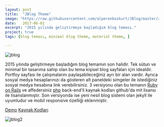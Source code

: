 ```yaml
---
layout: post
title:  "JBlog Theme"
image: "https://raw.githubusercontent.com/alperenbozkurt/JBlog/master/assets/img/screenshot-home.png"
date:   2017-06-01
excerpt: "2015 yılında geliştirmeye başladığım blog teması."
project: true
tags: [blog teması, minimal blog theme, material theme, ]

---
```

![jblog](https://user-images.githubusercontent.com/19302254/29232216-1bbb6d38-7ef3-11e7-9768-d4de71430f42.png)

2015 yılında geliştirmeye başladığım blog temamın son halidir. Tek sütun ve minimal bir tasarıma sahip olan bu tema kişisel blog sayfaları için idealdir. Portfoy sayfası ile çalışmalarını paylaşabileceğiniz ayrı bir alan vardır. Ayrıca sosyal medya hesaplarınızı da gösteren alt paneldeki simgeler ile istediğiniz sosyal medya hesabına link verebilirsiniz. 3 versiyonu olan bu temanın  [Ruby on Rails](https://github.com/alperenbozkurt/RBlog)  ve affedersiniz [php](https://github.com/alperenbozkurt/Ablog) back-end'li kaynak kodları  github'da mit lisansı ile lisanslanmıştır. Son versiyonda ise yeni nesil blog sistemi olan jekyll ile uyumludur ve mobil responsive özelliği eklenmiştir.


<div markdown="0"><a href="http://alperenbozkurt.net/JBlog/" class="btn btn-info">Demo</a>  <a href="https://github.com/alperenbozkurt/JBlog/" class="btn btn-info">Kaynak Kodları</a></div>

![jblog2](https://user-images.githubusercontent.com/19302254/29232319-b70a2efa-7ef3-11e7-8da2-eb929d4ede6e.png)
